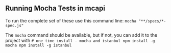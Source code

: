 Running Mocha Tests in mcapi
----------------------------

To run the complete set of these use this command line:
` mocha "**/specs/*-spec.js" `

The `mocha` command should be available, 
but if not, you can add it to the project with
`# one time install - mocha and istanbul
npm install -g mocha
npm install -g istanbul
`

